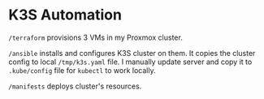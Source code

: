 # K3S Automation

`/terraform` provisions 3 VMs in my Proxmox cluster.

`/ansible` installs and configures K3S cluster on them.
It copies the cluster config to local `/tmp/k3s.yaml` file.
I manually update server and copy it to `.kube/config` file for `kubectl` to work locally.

`/manifests` deploys cluster's resources.

